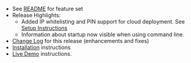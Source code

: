 - See [README](https://github.com/jflamy/owlcms4#features) for feature set
- Release Highlights:
  - Added IP whitelisting and PIN support for cloud deployment. See [Setup Instructions](https://jflamy.github.io/owlcms4/#!index.md)
  - Information about startup now visible when using command line.
- [Change Log](https://github.com/jflamy/owlcms4/milestone/23?closed=1) for this release (enhancements and fixes)
- [Installation](https://jflamy.github.io/owlcms4/#!index.md) instructions
- [Live Demo](https://github.com/jflamy/owlcms4#installation-and-demo) instructions.